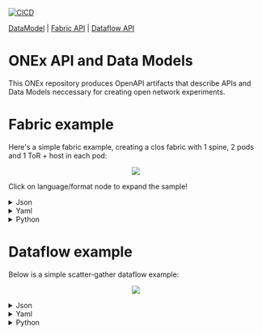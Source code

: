 [![CICD](https://github.com/open-network-experiments/models/workflows/CICD/badge.svg)](https://github.com/open-network-experiments/models/actions)

[DataModel](https://redocly.github.io/redoc/?url=https://raw.githubusercontent.com/open-network-experiments/models/main/docs/onexdatamodel_openapi.yaml)
| [Fabric API](https://redocly.github.io/redoc/?url=https://raw.githubusercontent.com/open-network-experiments/models/main/docs/onexfabric_openapi.yaml)
| [Dataflow API](https://redocly.github.io/redoc/?url=https://raw.githubusercontent.com/open-network-experiments/models/main/docs/onexdataflow_openapi.yaml)
# ONEx API and Data Models
This ONEx repository produces OpenAPI artifacts that describe APIs and Data Models neccessary for creating open network experiments.

# Fabric example

Here's a simple fabric example, creating a clos fabric with 1 spine, 2 pods and 1 ToR + host in each pod:

<p align="center">
    <img src="./assets/sample_fabric.png" />
</p>

Click on language/format node to expand the sample!

<details><summary>Json</summary>
<p>

```json
{
    "choice": "spine_pod_rack",
    "spine_pod_rack": {
        "spines": [
            {
                "count": 1
            }
        ],
        "pods": [
            {
                "count": 2,
                "pod_profile_name": [ "Pod Profile 1" ]
            }
        ],
        "pod_profiles": [
            {
                "name": "Pod Profile 1",
                "pod_switch": {
                    "count": 1
                },
                "rack": {
                    "count": 2,
                    "rack_profile_names": [ "Rack Profile 1" ]
                }
            }
        ],
        "rack_profiles": [
            {
                "name": "Rack Profile 1",
                "tor_to_pod_oversubscription": "2:1"
            }
        ]
    }
}
```
</p>
</details>

<details><summary>Yaml</summary>
<p>


```yaml
choice: spine_pod_rack
spine_pod_rack:
  spines:
  - count: 1
  pods:
  - count: 2
    pod_profile_name:
    - Pod Profile 1
  pod_profiles:
  - name: Pod Profile 1
    pod_switch:
      count: 1
    rack:
      count: 2
      rack_profile_names:
      - Rack Profile 1
  rack_profiles:
  - name: Rack Profile 1
    tor_to_pod_oversubscription: '2:1'
```
</p>
</details>


<details><summary>Python</summary>
<p>

```python
def fabric_sample():
    config = onex.api().config()
    config.fabric.spine_pod_rack.spines.add(count=1)
    config.fabric.spine_pod_rack.pods.add(
        count=2,
        pod_profile_name=["Pod Profile 1"]
    )

    pod_profile = config.fabric.spine_pod_rack.pod_profiles.add(name="Pod Profile 1")
    pod_profile.pod_switch.count = 1
    rack_profile = config.fabric.spine_pod_rack.rack_profiles.add(
        name="Rack Profile 1",
        tor_to_pod_oversubscription="2:1"
    )
    pod_profile.rack.rack_profile_names = [ rack_profile.name ]
    pod_profile.rack.count = 2
```
</p>
</details>



# Dataflow example

Below is a simple scatter-gather dataflow example:

<p align="center">
    <img src="./assets/sample_dataflow.png" />
</p>

<details><summary>Json</summary>
<p>

```json
{
    "dataflow": {
        "flow_profiles": [
            {
                "name": "data transfer",
                "data_size": 1073741824
            }
        ],
        "workload": [
            {
                "name": "Scatter",
                "choice": "scatter",
                "scatter": {
                    "destinations": [
                        "Compute 1",
                        "Compute 2"
                    ],
                    "flow_profile_name": "data transfer",
                    "sources": [
                        "Aggregator"
                    ]
                }
            },
            {
                "name": "Gather",
                "choice": "gather",
                "gather": {
                    "destinations": [
                        "Aggregator"
                    ],
                    "flow_profile_name": "data transfer",
                    "sources": [
                        "Compute 1",
                        "Compute 2"
                    ]
                }
            }
        ]
    },
    "hosts": [
        {
            "name": "Aggregator",
            "address": "1.1.1.1"
        },
        {
            "name": "Compute 1",
            "address": "3.3.3.3"
        },
        {
            "name": "Compute 2",
            "address": "4.4.4.4"
        }
    ]
}
```
</p>
</details>

<details><summary>Yaml</summary>
<p>


```yaml
dataflow:
  flow_profiles:
  - name: data transfer
    data_size: 1073741824
  workload:
  - name: Scatter
    choice: scatter
    scatter:
      destinations:
      - Compute 1
      - Compute 2
      flow_profile_name: data transfer
      sources:
      - Aggregator
  - name: Gather
    choice: gather
    gather:
      destinations:
      - Aggregator
      flow_profile_name: data transfer
      sources:
      - Compute 1
      - Compute 2
hosts:
- name: Aggregator
  address: 1.1.1.1
- name: Compute 1
  address: 3.3.3.3
- name: Compute 2
  address: 4.4.4.4
```
</p>
</details>


<details><summary>Python</summary>
<p>

```python
def dataflow_sample():
    api = onex.api()
    config = api.config()
    aggregator = config.hosts.add(name="Aggregator", address="1.1.1.1")    
    compute1 = config.hosts.add(name="Compute 1", address="3.3.3.3")
    compute2 = config.hosts.add(name="Compute 2", address="4.4.4.4")
    data_transfer = config.dataflow.flow_profiles.add(name='data transfer', data_size=1*1024*1024*1024)
    
    scatter = config.dataflow.workload.add(name="Scatter").scatter
    scatter.sources = [ aggregator.name ]
    scatter.destinations = [ compute1.name, compute2.name ]
    scatter.flow_profile_name = data_transfer.name

    gather = config.dataflow.workload.add(name="Gather").gather
    gather.sources = [ compute1.name, compute2.name ]
    gather.destinations = [ aggregator.name ]
    gather.flow_profile_name = data_transfer.name 

    api.set_config(config)
    api.run_experiment(api.experiment_request())
    jct = api.get_metrics(api.metrics_request()).jct
    print (f"Experiment complete, JCT: {jct}")
 ```
</p>
</details>
